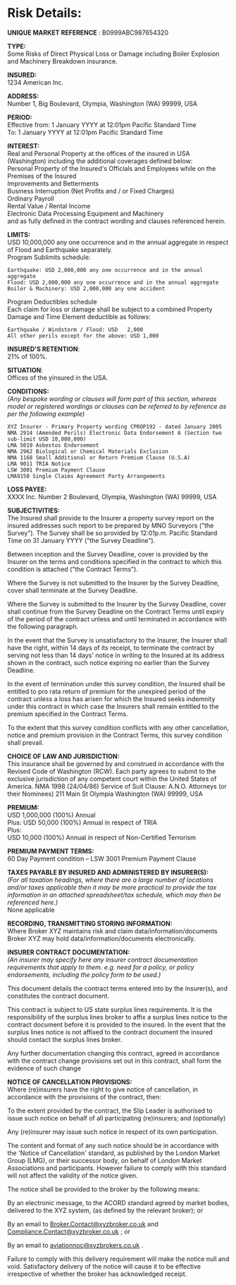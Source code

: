 # Risk Details:


**UNIQUE MARKET REFERENCE** :       B0999ABC987654320
<!-- hello -->


**TYPE:**  
Some Risks of Direct Physical Loss or Damage including Boiler Explosion and Machinery Breakdown insurance.

**INSURED:**  
1234 American Inc.

**ADDRESS:**  
Number 1, Big Boulevard, Olympia, Washington (WA) 99999, USA

**PERIOD:**   
Effective from:   1 January YYYY at 12:01pm Pacific Standard Time  
To:               1 January YYYY at 12:01pm Pacific Standard Time

**INTEREST:**  
Real and Personal Property at the offices of the insured in USA (Washington) including the additional coverages defined below:  
Personal Property of the Insured's Officials and Employees while on the Premises of the Insured  
Improvements and Betterments  
Business Interruption (Net Profits and / or Fixed Charges)  
Ordinary Payroll  
Rental Value / Rental Income  
Electronic Data Processing Equipment and Machinery  
and as fully defined in the contract wording and clauses referenced herein.  

**LIMITS:**  
USD 10,000,000 any one occurrence and in the annual aggregate in respect of Flood and Earthquake separately.  
Program Sublimits schedule:  
```
Earthquake: USD 2,000,000 any one occurrence and in the annual aggregate  
Flood: USD 2,000,000 any one occurrence and in the annual aggregate  
Boiler & Machinery: USD 2,000,000 any one accident  
```
Program Deductibles schedule  
Each claim for loss or damage shall be subject to a combined Property Damage and Time Element deductible as follows:  
```
Earthquake / Windstorm / Flood: USD   2,000  
All other perils except for the above: USD 1,000 
```
**INSURED'S  RETENTION**:     
21% of 100%.

**SITUATION**:  
Offices of the yinsured in the USA.

**CONDITIONS:**   
_(Any bespoke wording or clauses will form part of this section, whereas model or registered wordings or clauses can be referred to by reference as per the following example)_   
```
XYZ Insurer - Primary Property wording CPROP192 - dated January 2005  
NMA 2914 (Amended Perils) Electronic Data Endorsement A (Section two sub-limit USD 10,000,000)  
LMA 5019 Asbestos Endorsement  
NMA 2962 Biological or Chemical Materials Exclusion  
NMA 1168 Small Additional or Return Premium Clause (U.S.A)  
LMA 9011 TRIA Notice  
LSW 3001 Premium Payment Clause  
LMA9150 Single Claims Agreement Party Arrangements  
```

**LOSS PAYEE:**  
XXXX Inc. Number 2 Boulevard, Olympia, Washington (WA) 99999, USA


**SUBJECTIVITIES:**  
The Insured shall provide to the Insurer a property survey report on the insured addresses such report to be prepared by MNO Surveyors ("the Survey"). The Survey shall be so provided by 12:01p.m. Pacific Standard Time on 31 January YYYY ("the Survey Deadline").

Between inception and the Survey Deadline, cover is provided by the Insurer on the terms and conditions specified in the contract to which this condition is attached ("the Contract Terms").

Where the Survey is not submitted to the Insurer by the Survey Deadline, cover shall terminate at the Survey Deadline.

Where the Survey is submitted to the Insurer by the Survey Deadline, cover shall continue from the Survey Deadline on the Contract Terms until expiry of the period of the contract unless and until terminated in accordance with the following paragraph.

In the event that the Survey is unsatisfactory to the Insurer, the Insurer shall have the right, within 14 days of its receipt, to terminate the contract by serving not less than 14 days' notice in writing to the Insured at its address shown in the contract, such notice expiring no earlier than the Survey Deadline.

In the event of termination under this survey condition, the Insured shall be entitled to pro rata return of premium for the unexpired period of the contract unless a loss has arisen for which the Insured seeks indemnity under this contract in which case the Insurers shall remain entitled to the premium specified in the Contract Terms.

To the extent that this survey condition conflicts with any other cancellation, notice and premium provision in the Contract Terms, this survey condition shall prevail.

**CHOICE OF LAW AND JURISDICTION:**  
This insurance shall be governed by and construed in accordance with the Revised Code of Washington (RCW). Each party agrees to submit to the exclusive jurisdiction of any competent court within the United States of America.
NMA 1998 (24/04/86) Service of Suit Clause:
A.N.O. Attorneys (or their Nominees)
211 Main St
Olympia
Washington (WA) 99999, USA

**PREMIUM:**  
USD 1,000,000 (100%) Annual  
Plus:
USD 50,000 (100%) Annual in respect of TRIA  
Plus:  
USD 10,000 (100%) Annual in respect of Non-Certified Terrorism


**PREMIUM PAYMENT TERMS:**  
60 Day Payment condition – LSW 3001 Premium Payment Clause

**TAXES PAYABLE BY INSURED AND ADMINISTERED BY INSURER(S):**  
_(For all taxation headings, where there are a large number of locations and/or taxes applicable then it may be more practical to provide the tax information in an attached spreadsheet/tax schedule, which may then be referenced here.)_  
None applicable

**RECORDING, TRANSMITTING STORING INFORMATION:**  
Where Broker XYZ maintains risk and claim data/information/documents Broker XYZ may hold data/information/documents electronically.

**INSURER CONTRACT DOCUMENTATION:**  
_(An insurer may specify here any insurer contract documentation requirements that apply to them. e.g. need for a policy, or policy endorsements, including the policy form to be used.)_

This document details the contract terms entered into by the insurer(s), and constitutes the contract document.

This contract is subject to US state surplus lines requirements. It is the responsibility of the surplus lines broker to affix a surplus lines notice to the contract document before it is provided to the insured. In the event that the surplus lines notice is not affixed to the contract document the insured should contact the surplus lines broker.

Any further documentation changing this contract, agreed in accordance with the contract change provisions set out in this contract, shall form the evidence of such change

**NOTICE OF CANCELLATION PROVISIONS:**   
Where (re)insurers have the right to give notice of cancellation, in accordance with the provisions of the contract, then:

To the extent provided by the contract, the Slip Leader is authorised to issue such notice on behalf of all participating (re)insurers; and (optionally)

Any (re)insurer may issue such notice in respect of its own participation.


The content and format of any such notice should be in accordance with the 'Notice of Cancellation' standard, as published by the London Market Group (LMG), or their successor body, on behalf of London Market Associations and participants. However failure to comply with this standard will not affect the validity of the notice given.



The notice shall be provided to the broker by the following means:

By an electronic message, to the ACORD standard agreed by market bodies, delivered to the XYZ system, (as defined by the relevant broker); or

By an email to [Broker.Contact@xyzbroker.co.uk](mailto:Broker.Contact@xyzbroker.co.uk)  and [Compliance.Contact@xyzbroker.co.uk](mailto:Compliance.Contact@xyzbroker.co.uk) ; or

By an email to [aviationnoc@xyzbrokers.co.uk](mailto:aviationnoc@xyzbrokers.co.uk) .

Failure to comply with this delivery requirement will make the notice null and void. Satisfactory delivery of the notice will cause it to be effective irrespective of whether the broker has acknowledged receipt.


